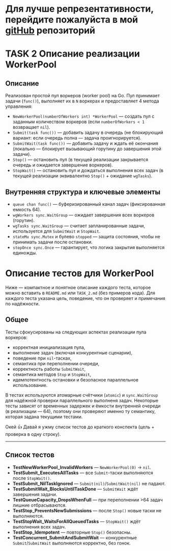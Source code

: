 # Для лучше репрезентативности, перейдите пожалуйста в мой [gitHub](https://github.com/Gandoler/Kaspersky_Go) репозиторий

# TASK 2 Описание реализации WorkerPool

## Описание

Реализован простой пул воркеров (worker pool) на Go. Пул принимает задачи (`func()`), выполняет их в `N` воркерах и предоставляет 4 метода управления:

* `NewWorkerPool(numberOfWorkers int) *WorkerPool` — создать пул с заданным количеством воркеров (если `numberOfWorkers < 1` возвращает `nil`).
* `Submit(task func())` — добавить задачу в очередь (не блокирующий вариант: если очередь полна — задача проигнорируется).
* `SubmitWait(task func())` — добавить задачу и ждать её окончания (локально — блокирует вызывающий горутину до завершения этой задачи).
* `Stop()` — остановить пул (в текущей реализации закрывается очередь и ожидается завершение воркеров).
* `StopWait()` — остановить пул и дождаться выполнения всех задач (в текущей реализации эквивалентно `Stop()` + ожидание `wgTasks`).


## Внутренняя структура и ключевые элементы

* `queue chan func()` — буферизированный канал задач (фиксированная емкость 64).
* `wgWorkers sync.WaitGroup` — ожидает завершения всех воркеров (горутин).
* `wgTasks sync.WaitGroup` — считает запланированные задачи, используется для `SubmitWait` и `StopWait`.
* `stateMu sync.Mutex` и булево `stopped` — защита состояния, чтобы не принимать задачи после остановки.
* `stopOnce sync.Once` — гарантирует, что логика закрытия выполняется единожды.


# Описание тестов для WorkerPool

Ниже — компактное и понятное описание каждого теста, которое можно вставить в `README.md` или `TASK_2.md` (без примеров кода). Для каждого теста указана цель, поведение, что он проверяет и примечания по надёжности.

## Общее

Тесты сфокусированы на следующих аспектах реализации пулa воркеров:

* корректная инициализация пула,
* выполнение задач (включая конкурентные сценарии),
* поведение при `nil`-тасках,
* семантика при переполнении очереди,
* корректность работы `SubmitWait`,
* семантика методов `Stop` и `StopWait`,
* идемпотентность остановки и безопасное параллельное использование.

В тестах используются атомарные счётчики (`atomic`) и `sync.WaitGroup` для надёжной проверки параллельного выполненя задач. Некоторые тесты зависят от временных задержек и ёмкости внутренней очереди (в реализации — 64), поэтому они проверяют именно ту семантику, которая задана текущими тестами.


Окей 👍 Давай я ужму список тестов до краткого конспекта (цель + проверка в одну строку).

---

## Список тестов

* **TestNewWorkerPool_InvalidWorkers** — `NewWorkerPool(0)` → `nil`.
* **TestSubmit_ExecutesAllTasks** — все `Submit`-таски выполняются после `StopWait()`.
* **TestSubmit_NilTaskIgnored** — `Submit(nil)`/`SubmitWait(nil)` не падают.
* **TestSubmitWait_BlocksUntilTaskDone** — `SubmitWait` ждёт завершения задачи.
* **TestQueueCapacity_DropsWhenFull** — при переполнении >64 задач лишние отбрасываются.
* **TestStop_PreventsNewSubmissions** — после `Stop()` новые таски не выполняются.
* **TestStopWait_WaitsForAllQueuedTasks** — `StopWait()` ждёт выполнения всех задач.
* **TestStop_Idempotent** — повторные `Stop()` безопасны.
* **TestConcurrent_SubmitAndSubmitWait** — конкурентные `Submit`/`SubmitWait` выполняются корректно, без гонок.
